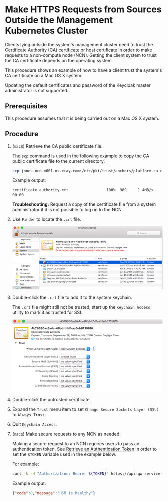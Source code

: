 # Make HTTPS Requests from Sources Outside the Management Kubernetes Cluster

Clients lying outside the system's management cluster need to trust the Certificate Authority \(CA\) certificate or host certificate in order to make requests to a non-compute node \(NCN\).
Getting the client system to trust the CA certificate depends on the operating system.

This procedure shows an example of how to have a client trust the system's CA certificate on a Mac OS X system.

Updating the default certificates and password of the Keycloak master administrator is not supported.

## Prerequisites

This procedure assumes that it is being carried out on a Mac OS X system.

## Procedure

1. (`mac$`) Retrieve the CA public certificate file.

    The `scp` command is used in the following example to copy the CA public certificate file to the current directory.

    ```bash
    scp jones-ncn-m001.us.cray.com:/etc/pki/trust/anchors/platform-ca-certs.crt .
    ```

    Example output:

    ```text
    certificate_authority.crt                 100%  989     1.4MB/s   00:00
    ```

    **Troubleshooting:** Request a copy of the certificate file from a system administrator if it is not possible to log on to the NCN.

1. Use `Finder` to locate the `.crt` file.

    ![Keychain Access](../../img/operations/Keychain_Access_Utility.png)

1. Double-click the `.crt` file to add it to the system keychain.

    The `.crt` file might still not be trusted; start up the `Keychain Access` utility to mark it as trusted for SSL.

    ![CA Certificate Settings](../../img/operations/CA_Certificate_Settings.png)

1. Double-click the untrusted certificate.

1. Expand the `Trust` menu item to set `Change Secure Sockets Layer (SSL)` to `Always Trust`.

1. Quit `Keychain Access`.

1. (`mac$`) Make secure requests to any NCN as needed.

    Making a secure request to an NCN requires users to pass an authentication token.
    See [Retrieve an Authentication Token](Retrieve_an_Authentication_Token.md) in order to set the `$TOKEN` variable used in the example below.

    For example:

    ```bash
    curl -k -H "Authorization: Bearer ${TOKEN}" https://api-gw-service-nmn.local/apis/smd/hsm/v2/service/ready
    ```

    Example output:

    ```json
    {"code":0,"message":"HSM is healthy"}
    ```
